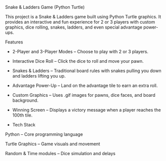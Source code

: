 Snake & Ladders Game (Python Turtle)

This project is a Snake & Ladders game built using Python Turtle graphics. It provides an interactive and fun experience for 2 or 3 players with custom graphics, dice rolling, snakes, ladders, and even special advantage power-ups.

Features

* 2-Player and 3-Player Modes – Choose to play with 2 or 3 players.

* Interactive Dice Roll – Click the dice to roll and move your pawn.

* Snakes & Ladders – Traditional board rules with snakes pulling you down and ladders lifting you up.

* Advantage Power-Up – Land on the advantage tile to earn an extra roll.

* Custom Graphics – Uses .gif images for pawns, dice faces, and board background.

* Winning Screen – Displays a victory message when a player reaches the 100th tile.

* Tech Stack

Python – Core programming language

Turtle Graphics – Game visuals and movement

Random & Time modules – Dice simulation and delays
